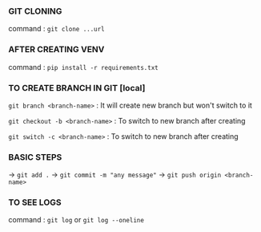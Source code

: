 ### GIT CLONING

command : `git clone ...url`

### AFTER CREATING VENV 

command : `pip install -r requirements.txt`

### TO CREATE BRANCH IN GIT [local]

`git branch <branch-name>` : It will create new branch but won't switch to it

`git checkout -b <branch-name>` : To switch to new branch after creating

`git switch -c <branch-name>` : To switch to new branch after creating

### BASIC STEPS

-> `git add .`
-> `git commit -m "any message"`
-> `git push origin <branch-name>`

### TO SEE LOGS

command : `git log` or `git log --oneline` 